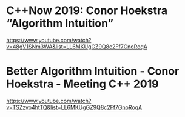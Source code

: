 # C++Now 2019: Conor Hoekstra “Algorithm Intuition”
https://www.youtube.com/watch?v=48gV1SNm3WA&list=LL6MKUgGZ9Q8c2Ff7GnoRoqA

# Better Algorithm Intuition - Conor Hoekstra - Meeting C++ 2019
https://www.youtube.com/watch?v=TSZzvo4htTQ&list=LL6MKUgGZ9Q8c2Ff7GnoRoqA
